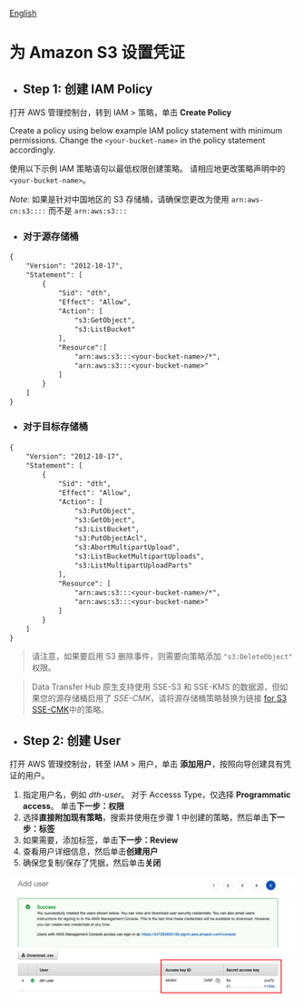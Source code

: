 [English](./IAM-Policy.md)

# 为 Amazon S3 设置凭证

- ## Step 1: 创建 IAM Policy

打开 AWS 管理控制台，转到 IAM > 策略，单击 **Create Policy**

Create a policy using below example IAM policy statement with minimum permissions. Change the `<your-bucket-name>` in the policy statement accordingly. 

使用以下示例 IAM 策略语句以最低权限创建策略。 请相应地更改策略声明中的 `<your-bucket-name>`。

_Note_: 如果是针对中国地区的 S3 存储桶，请确保您更改为使用 `arn:aws-cn:s3::::` 而不是 `arn:aws:s3:::`

- ### 对于源存储桶

```
{
    "Version": "2012-10-17",
    "Statement": [
        {
            "Sid": "dth",
            "Effect": "Allow",
            "Action": [
                "s3:GetObject",
                "s3:ListBucket"
            ],
            "Resource":[
                "arn:aws:s3:::<your-bucket-name>/*",
                "arn:aws:s3:::<your-bucket-name>"
            ]
        }
    ]
}
```


- ### 对于目标存储桶

```
{
    "Version": "2012-10-17",
    "Statement": [
        {
            "Sid": "dth",
            "Effect": "Allow",
            "Action": [
                "s3:PutObject",
                "s3:GetObject",
                "s3:ListBucket",
                "s3:PutObjectAcl",
                "s3:AbortMultipartUpload",
                "s3:ListBucketMultipartUploads",
                "s3:ListMultipartUploadParts"
            ],
            "Resource": [
                "arn:aws:s3:::<your-bucket-name>/*",
                "arn:aws:s3:::<your-bucket-name>"
            ]
        }
    ]
}
```

> 请注意，如果要启用 S3 删除事件，则需要向策略添加 `"s3:DeleteObject"` 权限。

> Data Transfer Hub 原生支持使用 SSE-S3 和 SSE-KMS 的数据源，但如果您的源存储桶启用了 *SSE-CMK*，请将源存储桶策略替换为链接 [for S3 SSE-CMK](./S3-SSE-KMS-Policy_CN.md)中的策略。

- ## Step 2: 创建 User

打开 AWS 管理控制台，转至 IAM > 用户，单击 **添加用户**，按照向导创建具有凭证的用户。

1. 指定用户名，例如 *dth-user*。 对于 Accesss Type，仅选择 **Programmatic access**。 单击**下一步：权限**
1. 选择**直接附加现有策略**，搜索并使用在步骤 1 中创建的策略，然后单击**下一步：标签**
1. 如果需要，添加标签，单击**下一步：Review**
1. 查看用户详细信息，然后单击**创建用户**
1. 确保您复制/保存了凭据，然后单击**关闭**

![Create User](./images/tutortial/IAM-Policy/user.png)
